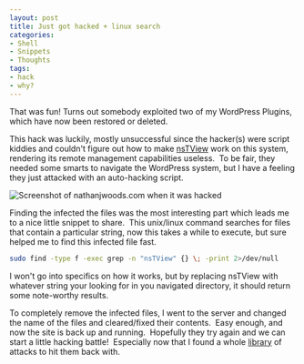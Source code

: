 ```yaml
---
layout: post
title: Just got hacked + linux search
categories:
- Shell
- Snippets
- Thoughts
tags:
- hack
- why?
---
```

That was fun! Turns out somebody exploited two of my WordPress Plugins, which have now been restored or deleted.

This hack was luckily, mostly unsuccessful since the hacker(s) were script kiddies and couldn't figure out how to make [nsTView](https://github.com/nikicat/web-malware-collection/blob/master/Backdoors/PHP/nstview.txt "Really Folks, please try a little harder!") work on this system, rendering its remote management capabilities useless.  To be fair, they needed some smarts to navigate the WordPress system, but I have a feeling they just attacked with an auto-hacking script.

<!--more-->

![Screenshot of nathanjwoods.com when it was hacked](hacked.jpg "Screenshot of nathanjwoods.com when it was hacked")

Finding the infected the files was the most interesting part which leads me to a nice little snippet to share.  This unix/linux command searches for files that contain a particular string, now this takes a while to execute, but sure helped me to find this infected file fast.

```sh
sudo find -type f -exec grep -n "nsTView" {} \; -print 2>/dev/null
```

I won't go into specifics on how it works, but by replacing nsTView with whatever string your looking for in you navigated directory, it should return some note-worthy results.

To completely remove the infected files, I went to the server and changed the name of the files and cleared/fixed their contents.  Easy enough, and now the site is back up and running.  Hopefully they try again and we can start a little hacking battle!  Especially now that I found a whole [library](https://github.com/nikicat/web-malware-collection "MooHAHAA (evil laugh)") of attacks to hit them back with.
